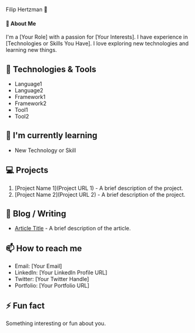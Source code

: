  Filip Hertzman 👋

#### 🚀 About Me
I'm a [Your Role] with a passion for [Your Interests]. I have experience in [Technologies or Skills You Have]. I love exploring new technologies and learning new things.

## 🔧 Technologies & Tools
* Language1
* Language2
* Framework1
* Framework2
* Tool1
* Tool2

## 🌱 I'm currently learning
* New Technology or Skill

## 💻 Projects
1. [Project Name 1](Project URL 1) - A brief description of the project.
2. [Project Name 2](Project URL 2) - A brief description of the project.

## 📝 Blog / Writing
* [Article Title](filiphertzman.com) - A brief description of the article.

## 📫 How to reach me
* Email: [Your Email]
* LinkedIn: [Your LinkedIn Profile URL]
* Twitter: [Your Twitter Handle]
* Portfolio: [Your Portfolio URL]

## ⚡ Fun fact
Something interesting or fun about you.

